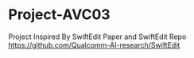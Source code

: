 # Project-AVC03
Project Inspired By SwiftEdit Paper and SwiftEdit Repo
https://github.com/Qualcomm-AI-research/SwiftEdit
